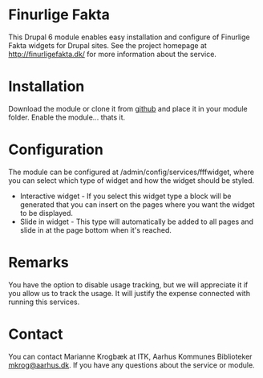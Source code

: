 Finurlige Fakta
===============
This Drupal 6 module enables easy installation and configure of Finurlige Fakta widgets for Drupal sites. See the project homepage at http://finurligefakta.dk/ for more information about the service.

Installation
============
Download the module or clone it from [github](http://github.com/aakb/finurlig_widget/tree/7.x-1.x) and place it in your module folder. Enable the module… thats it.

Configuration
=============
The module can be configured at /admin/config/services/fffwidget, where you can select which type of widget and how the widget should be styled.

* Interactive widget - If you select this widget type a block will be generated that you can insert on the pages where you want the widget to be displayed.
* Slide in widget - This type will automatically be added to all pages and slide in at the page bottom when it's reached.

Remarks
=======
You have the option to disable usage tracking, but we will appreciate it if you allow us to track the usage. It will justify the expense connected with running this services.

Contact
=======
You can contact Marianne Krogbæk at ITK, Aarhus Kommunes Biblioteker <mkrog@aarhus.dk>. If you have any questions about the service or module.